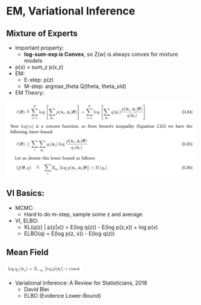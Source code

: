# EM, Variational Inference

## Mixture of Experts
- Important property:
	- **log-sum-exp is Convex**, so Z(w) is always convex for mixture models
- p(x) = sum_z p(x,z)
- EM:
	- E-step: p(z)
	- M-step: argmax_theta Q(theta, theta_old)
- EM Theory:
<img src="/Basic-ML/images/em1.png" alt="drawing" width="600"/>

## VI Basics:
- MCMC:
	- Hard to do m-step, sample some z and average
- VI, ELBO:
	- KL(q(z) | p(z|x)) = E(log q(z)) - E(log p(z,x)) + log p(x)
	- ELBO(q) = E(log p(z, x)) - E(log q(z))

## Mean Field
<img src="/Basic-ML/images/mean-field1.png" alt="drawing" width="200"/>

- Variational Inference: A Review for Statisticians, 2018
	- David Blei
	- ELBO (Evidence Lower-Bound)
